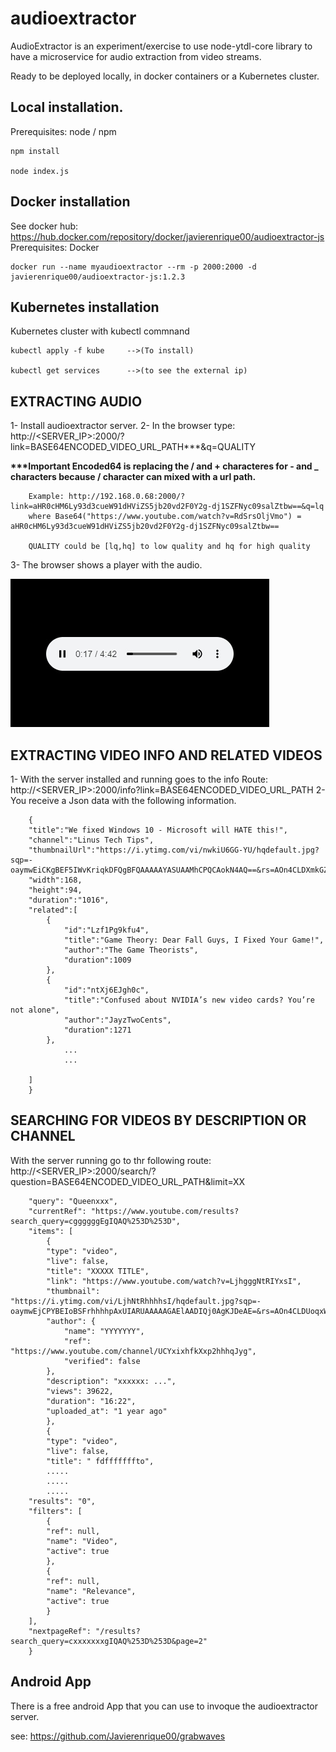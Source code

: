 # audioextractor

AudioExtractor is an experiment/exercise to use node-ytdl-core library to have a microservice for audio extraction from video streams.

Ready to be deployed locally, in docker containers or a Kubernetes cluster.

## Local installation.

Prerequisites:
node / npm

    npm install

    node index.js
  

## Docker installation

See docker hub: https://hub.docker.com/repository/docker/javierenrique00/audioextractor-js
Prerequisites:
Docker

    docker run --name myaudioextractor --rm -p 2000:2000 -d javierenrique00/audioextractor-js:1.2.3


## Kubernetes installation
Kubernetes cluster with kubectl commnand

    kubectl apply -f kube     -->(To install)

    kubectl get services      -->(to see the external ip)

## EXTRACTING AUDIO

1- Install audioextractor server.
2- In the browser type: http://<SERVER_IP>:2000/?link=BASE64ENCODED_VIDEO_URL_PATH***&q=QUALITY

__***Important Encoded64 is replacing the / and + characteres for - and _ characters because / character can mixed with a url path.__
        
        Example: http://192.168.0.68:2000/?link=aHR0cHM6Ly93d3cueW91dHViZS5jb20vd2F0Y2g-dj1SZFNyc09salZtbw==&q=lq
        where Base64("https://www.youtube.com/watch?v=RdSrsOljVmo") = aHR0cHM6Ly93d3cueW91dHViZS5jb20vd2F0Y2g-dj1SZFNyc09salZtbw==
        
        QUALITY could be [lq,hq] to low quality and hq for high quality

3- The browser shows a player with the audio.

![Img](/doc/imgs/img1.jpg)

## EXTRACTING VIDEO INFO AND RELATED VIDEOS

1- With the server installed and running goes to the info Route:  http://<SERVER_IP>:2000/info?link=BASE64ENCODED_VIDEO_URL_PATH
2- You receive a Json data with the following information.

        {
        "title":"We fixed Windows 10 - Microsoft will HATE this!",
        "channel":"Linus Tech Tips",
        "thumbnailUrl":"https://i.ytimg.com/vi/nwkiU6GG-YU/hqdefault.jpg?sqp=-oaymwEiCKgBEF5IWvKriqkDFQgBFQAAAAAYASUAAMhCPQCAokN4AQ==&rs=AOn4CLDXmkGZTBOjmYkBxGABrat8viNZrA",
        "width":168,
        "height":94,
        "duration":"1016",
        "related":[
            {
                "id":"Lzf1Pg9kfu4",
                "title":"Game Theory: Dear Fall Guys, I Fixed Your Game!",
                "author":"The Game Theorists",
                "duration":1009
            },
            {
                "id":"ntXj6EJgh0c",
                "title":"Confused about NVIDIA’s new video cards? You’re not alone",
                "author":"JayzTwoCents",
                "duration":1271
            },
                ...
                ...
                
        ]
        }

## SEARCHING FOR VIDEOS BY DESCRIPTION OR CHANNEL

With the server running go to thr following route: http://<SERVER_IP>:2000/search/?question=BASE64ENCODED_VIDEO_URL_PATH&limit=XX

        "query": "Queenxxx",
        "currentRef": "https://www.youtube.com/results?search_query=cggggggEgIQAQ%253D%253D",
        "items": [
            {
            "type": "video",
            "live": false,
            "title": "XXXXX TITLE",
            "link": "https://www.youtube.com/watch?v=LjhgggNtRIYxsI",
            "thumbnail": "https://i.ytimg.com/vi/LjhNtRhhhhsI/hqdefault.jpg?sqp=-oaymwEjCPYBEIoBSFrhhhhpAxUIARUAAAAAGAElAADIQj0AgKJDeAE=&rs=AOn4CLDUoqxWsW5f9Cr4e5L3BZPZFr_96Q",
            "author": {
                "name": "YYYYYYY",
                "ref": "https://www.youtube.com/channel/UCYxixhfkXxp2hhhqJyg",
                "verified": false
            },
            "description": "xxxxxx: ...",
            "views": 39622,
            "duration": "16:22",
            "uploaded_at": "1 year ago"
            },
            {
            "type": "video",
            "live": false,
            "title": " fdfffffffto",
            .....
            .....
            .....
        "results": "0",
        "filters": [
            {
            "ref": null,
            "name": "Video",
            "active": true
            },
            {
            "ref": null,
            "name": "Relevance",
            "active": true
            }
        ],
        "nextpageRef": "/results?search_query=cxxxxxxxgIQAQ%253D%253D&page=2"
        }


## Android App

There is a free android App that you can use to invoque the audioextractor server.

see:
https://github.com/Javierenrique00/grabwaves
